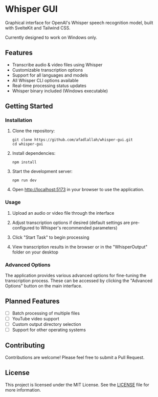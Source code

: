 # Whisper GUI

Graphical interface for OpenAI's Whisper speech recognition model, built with SvelteKit and Tailwind CSS.

Currently designed to work on Windows only.

## Features

- Transcribe audio & video files using Whisper
- Customizable transcription options
- Support for all languages and models
- All Whisper CLI options available
- Real-time processing status updates
- Whisper binary included (Windows executable)

## Getting Started

### Installation

1. Clone the repository:
   ```
   git clone https://github.com/afadlallah/whisper-gui.git
   cd whisper-gui
   ```

2. Install dependencies:
   ```
   npm install
   ```

3. Start the development server:
   ```
   npm run dev
   ```

4. Open [http://localhost:5173](http://localhost:5173) in your browser to use the application.

### Usage

1. Upload an audio or video file through the interface

2. Adjust transcription options if desired (default settings are pre-configured to Whisper's recommended parameters)

3. Click "Start Task" to begin processing

4. View transcription results in the browser or in the "WhisperOutput" folder on your desktop

### Advanced Options

The application provides various advanced options for fine-tuning the transcription process. These can be accessed by clicking the "Advanced Options" button on the main interface.

## Planned Features

- [ ] Batch processing of multiple files
- [ ] YouTube video support
- [ ] Custom output directory selection
- [ ] Support for other operating systems

## Contributing

Contributions are welcome! Please feel free to submit a Pull Request.

## License

This project is licensed under the MIT License. See the [LICENSE](LICENSE) file for more information.